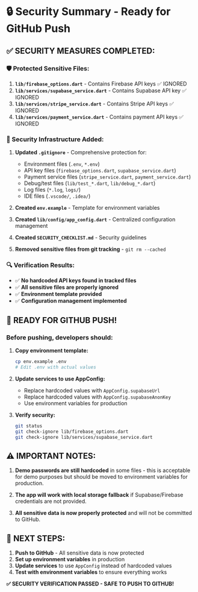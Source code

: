 # 🔒 Security Summary - Ready for GitHub Push

## ✅ SECURITY MEASURES COMPLETED:

### 🛡️ Protected Sensitive Files:
1. **`lib/firebase_options.dart`** - Contains Firebase API keys ✅ IGNORED
2. **`lib/services/supabase_service.dart`** - Contains Supabase API key ✅ IGNORED  
3. **`lib/services/stripe_service.dart`** - Contains Stripe API keys ✅ IGNORED
4. **`lib/services/payment_service.dart`** - Contains payment API keys ✅ IGNORED

### 🔧 Security Infrastructure Added:
1. **Updated `.gitignore`** - Comprehensive protection for:
   - Environment files (`.env`, `*.env`)
   - API key files (`firebase_options.dart`, `supabase_service.dart`)
   - Payment service files (`stripe_service.dart`, `payment_service.dart`)
   - Debug/test files (`lib/test_*.dart`, `lib/debug_*.dart`)
   - Log files (`*.log`, `logs/`)
   - IDE files (`.vscode/`, `.idea/`)

2. **Created `env.example`** - Template for environment variables
3. **Created `lib/config/app_config.dart`** - Centralized configuration management
4. **Created `SECURITY_CHECKLIST.md`** - Security guidelines
5. **Removed sensitive files from git tracking** - `git rm --cached`

### 🔍 Verification Results:
- ✅ **No hardcoded API keys found in tracked files**
- ✅ **All sensitive files are properly ignored**
- ✅ **Environment template provided**
- ✅ **Configuration management implemented**

## 🚀 READY FOR GITHUB PUSH!

### Before pushing, developers should:
1. **Copy environment template:**
   ```bash
   cp env.example .env
   # Edit .env with actual values
   ```

2. **Update services to use AppConfig:**
   - Replace hardcoded values with `AppConfig.supabaseUrl`
   - Replace hardcoded values with `AppConfig.supabaseAnonKey`
   - Use environment variables for production

3. **Verify security:**
   ```bash
   git status
   git check-ignore lib/firebase_options.dart
   git check-ignore lib/services/supabase_service.dart
   ```

## ⚠️ IMPORTANT NOTES:

1. **Demo passwords are still hardcoded** in some files - this is acceptable for demo purposes but should be moved to environment variables for production.

2. **The app will work with local storage fallback** if Supabase/Firebase credentials are not provided.

3. **All sensitive data is now properly protected** and will not be committed to GitHub.

## 🎯 NEXT STEPS:

1. **Push to GitHub** - All sensitive data is now protected
2. **Set up environment variables** in production
3. **Update services** to use `AppConfig` instead of hardcoded values
4. **Test with environment variables** to ensure everything works

**✅ SECURITY VERIFICATION PASSED - SAFE TO PUSH TO GITHUB!**
